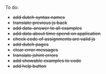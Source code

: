 To do:
- ~~add dutch syntax names~~
- ~~translate previous js back~~
- ~~add data-answer to all examples~~
- ~~add data about time spend on application~~
- ~~check code of assignments are valid js~~
- ~~add dutch pages~~
- ~~clear error messages~~
- ~~translate jshint errors~~ 
- ~~add showable examples to code~~
- ~~add help button~~ 
